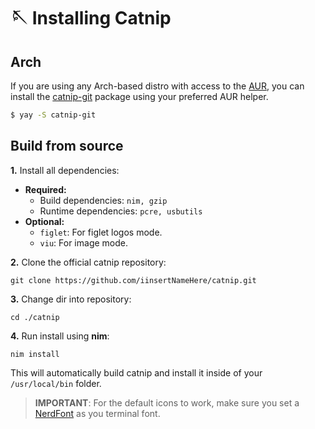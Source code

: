 # 🪡 Installing Catnip

## Arch
If you are using any Arch-based distro with access to the [AUR](https://aur.archlinux.org/), you can install the [catnip-git](https://aur.archlinux.org/packages/catnip-git) package using your preferred AUR helper.
```sh
$ yay -S catnip-git
```

## Build from source

**1.** Install all dependencies:
- **Required:**
    - Build dependencies: `nim, gzip`
    - Runtime dependencies: `pcre, usbutils`
- **Optional:**
    - `figlet`: For figlet logos mode.
    - `viu`: For image mode.

**2.** Clone the official catnip repository:
```shell
git clone https://github.com/iinsertNameHere/catnip.git
```

**3.** Change dir into repository:
```shell
cd ./catnip
```

**4.** Run install using **nim**:
```shell
nim install
```
This will automatically build catnip and install it inside of your `/usr/local/bin` folder.

> **IMPORTANT**:
> For the default icons to work, make sure you set a [NerdFont](https://www.nerdfonts.com/) as you terminal font.

